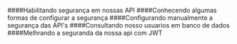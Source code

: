 ####Habilitando segurança em nossas API
####Conhecendo algumas formas de configurar a segurança
####Configurando manualmente a segurança das API's
####Consultando nosso usuarios em banco de dados
####Melhrando a seguranda da nossa api com JWT
